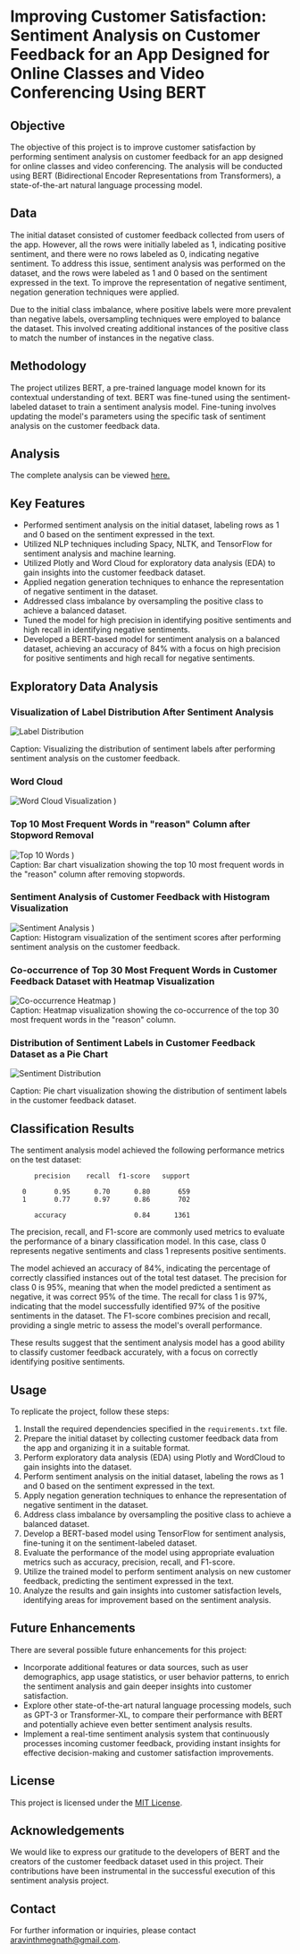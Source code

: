 # Improving Customer Satisfaction: Sentiment Analysis on Customer Feedback for an App Designed for Online Classes and Video Conferencing Using BERT



## Objective
The objective of this project is to improve customer satisfaction by performing sentiment analysis on customer feedback for an app designed for online classes and video conferencing. The analysis will be conducted using BERT (Bidirectional Encoder Representations from Transformers), a state-of-the-art natural language processing model.

## Data
The initial dataset consisted of customer feedback collected from users of the app. However, all the rows were initially labeled as 1, indicating positive sentiment, and there were no rows labeled as 0, indicating negative sentiment. To address this issue, sentiment analysis was performed on the dataset, and the rows were labeled as 1 and 0 based on the sentiment expressed in the text. To improve the representation of negative sentiment, negation generation techniques were applied. 

Due to the initial class imbalance, where positive labels were more prevalent than negative labels, oversampling techniques were employed to balance the dataset. This involved creating additional instances of the positive class to match the number of instances in the negative class.

## Methodology
The project utilizes BERT, a pre-trained language model known for its contextual understanding of text. BERT was fine-tuned using the sentiment-labeled dataset to train a sentiment analysis model. Fine-tuning involves updating the model's parameters using the specific task of sentiment analysis on the customer feedback data.

## Analysis
The complete analysis can be viewed [here.](https://github.com/Aravinth-Megnath/NLP-Project/blob/main/Customer_satisfaction.ipynb)


## Key Features
- Performed sentiment analysis on the initial dataset, labeling rows as 1 and 0 based on the sentiment expressed in the text.
- Utilized NLP techniques including Spacy, NLTK, and TensorFlow for sentiment analysis and machine learning.
- Utilized Plotly and Word Cloud for exploratory data analysis (EDA) to gain insights into the customer feedback dataset.
- Applied negation generation techniques to enhance the representation of negative sentiment in the dataset.
- Addressed class imbalance by oversampling the positive class to achieve a balanced dataset.
- Tuned the model for high precision in identifying positive sentiments and high recall in identifying negative sentiments.
- Developed a BERT-based model for sentiment analysis on a balanced dataset, achieving an accuracy of 84% with a focus on high precision for positive sentiments and high recall for negative sentiments.

## Exploratory Data Analysis

### Visualization of Label Distribution After Sentiment Analysis

![Label Distribution](https://github.com/Aravinth-Megnath/NLP-Project/assets/120720408/0fcaa757-dd55-4491-8d44-9b2ae3284371)
  
Caption: Visualizing the distribution of sentiment labels after performing sentiment analysis on the customer feedback.

### Word Cloud
![Word Cloud Visualization](https://github.com/Aravinth-Megnath/NLP-Project/assets/120720408/fa862685-fc74-4f8e-a07b-cd41aef7c424)
)


### Top 10 Most Frequent Words in "reason" Column after Stopword Removal

![Top 10 Words](https://github.com/Aravinth-Megnath/NLP-Project/assets/120720408/3097dc06-704d-4cdd-9a93-09c87ef6a092)
)  
Caption: Bar chart visualization showing the top 10 most frequent words in the "reason" column after removing stopwords.

### Sentiment Analysis of Customer Feedback with Histogram Visualization

![Sentiment Analysis](https://github.com/Aravinth-Megnath/NLP-Project/assets/120720408/0a461287-cf39-42eb-8a37-89805f8070ef)
)  
Caption: Histogram visualization of the sentiment scores after performing sentiment analysis on the customer feedback.


### Co-occurrence of Top 30 Most Frequent Words in Customer Feedback Dataset with Heatmap Visualization

![Co-occurrence Heatmap](https://github.com/Aravinth-Megnath/NLP-Project/assets/120720408/501fa775-0883-4c28-9280-f0fe3bdecd44)
)  
Caption: Heatmap visualization showing the co-occurrence of the top 30 most frequent words in the "reason" column.

### Distribution of Sentiment Labels in Customer Feedback Dataset as a Pie Chart

![Sentiment Distribution](https://github.com/Aravinth-Megnath/NLP-Project/assets/120720408/cc65b18a-4c1e-4431-966f-f4479c7b6b4f)

Caption: Pie chart visualization showing the distribution of sentiment labels in the customer feedback dataset.


## Classification Results

The sentiment analysis model achieved the following performance metrics on the test dataset:

          precision    recall  f1-score   support

       0       0.95      0.70      0.80       659
       1       0.77      0.97      0.86       702
          
          accuracy                 0.84      1361


The precision, recall, and F1-score are commonly used metrics to evaluate the performance of a binary classification model. In this case, class 0 represents negative sentiments and class 1 represents positive sentiments.

The model achieved an accuracy of 84%, indicating the percentage of correctly classified instances out of the total test dataset. The precision for class 0 is 95%, meaning that when the model predicted a sentiment as negative, it was correct 95% of the time. The recall for class 1 is 97%, indicating that the model successfully identified 97% of the positive sentiments in the dataset. The F1-score combines precision and recall, providing a single metric to assess the model's overall performance.

These results suggest that the sentiment analysis model has a good ability to classify customer feedback accurately, with a focus on correctly identifying positive sentiments.



## Usage
To replicate the project, follow these steps:

1. Install the required dependencies specified in the `requirements.txt` file.
2. Prepare the initial dataset by collecting customer feedback data from the app and organizing it in a suitable format.
3. Perform exploratory data analysis (EDA) using Plotly and WordCloud to gain insights into the dataset.
4. Perform sentiment analysis on the initial dataset, labeling the rows as 1 and 0 based on the sentiment expressed in the text.
5. Apply negation generation techniques to enhance the representation of negative sentiment in the dataset.
6. Address class imbalance by oversampling the positive class to achieve a balanced dataset.
7. Develop a BERT-based model using TensorFlow for sentiment analysis, fine-tuning it on the sentiment-labeled dataset.
8. Evaluate the performance of the model using appropriate evaluation metrics such as accuracy, precision, recall, and F1-score.
9. Utilize the trained model to perform sentiment analysis on new customer feedback, predicting the sentiment expressed in the text.
10. Analyze the results and gain insights into customer satisfaction levels, identifying areas for improvement based on the sentiment analysis.


## Future Enhancements
There are several possible future enhancements for this project:

- Incorporate additional features or data sources, such as user demographics, app usage statistics, or user behavior patterns, to enrich the sentiment analysis and gain deeper insights into customer satisfaction.
- Explore other state-of-the-art natural language processing models, such as GPT-3 or Transformer-XL, to compare their performance with BERT and potentially achieve even better sentiment analysis results.
- Implement a real-time sentiment analysis system that continuously processes incoming customer feedback, providing instant insights for effective decision-making and customer satisfaction improvements.

## License
This project is licensed under the [MIT License](LICENSE).

## Acknowledgements
We would like to express our gratitude to the developers of BERT and the creators of the customer feedback dataset used in this project. Their contributions have been instrumental in the successful execution of this sentiment analysis project.

## Contact
For further information or inquiries, please contact [aravinthmegnath@gmail.com](mailto:aravinthmegnath@gmail.com).
